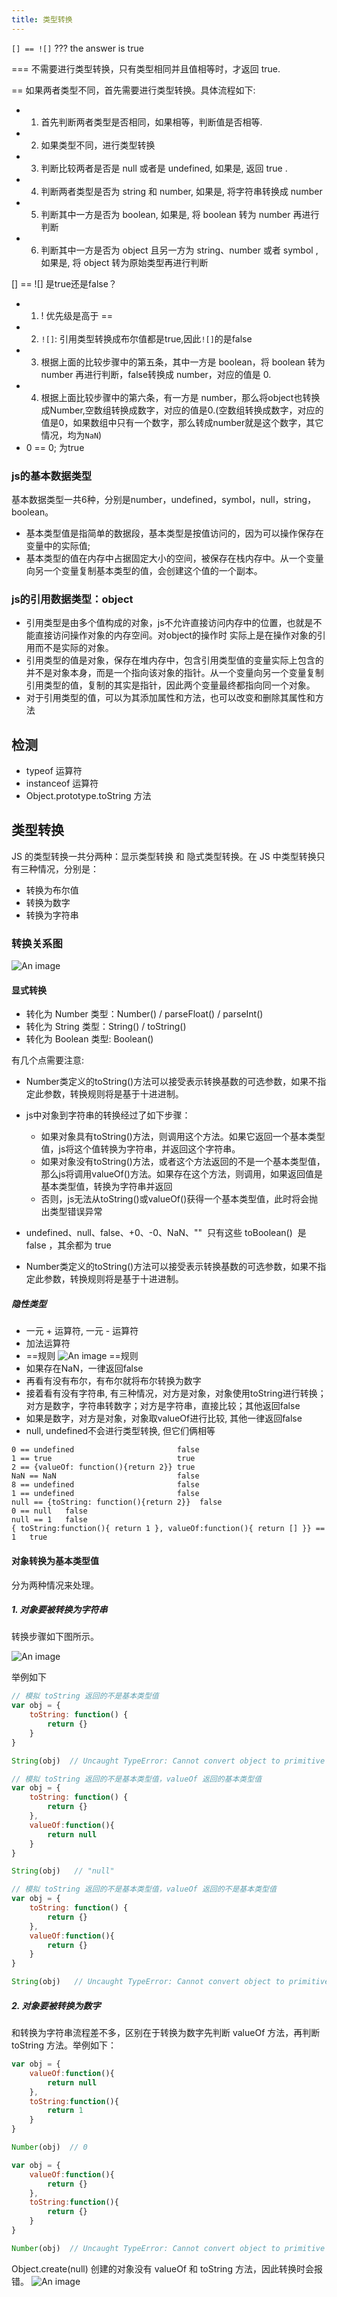 ```yaml
---
title: 类型转换
---
```


`[] == ![]`    ??? the answer is true

=== 不需要进行类型转换，只有类型相同并且值相等时，才返回 true.

== 如果两者类型不同，首先需要进行类型转换。具体流程如下:

- 1. 首先判断两者类型是否相同，如果相等，判断值是否相等.
- 2. 如果类型不同，进行类型转换
- 3. 判断比较两者是否是 null 或者是 undefined, 如果是, 返回 true .
- 4. 判断两者类型是否为 string 和 number, 如果是, 将字符串转换成 number
- 5. 判断其中一方是否为 boolean, 如果是, 将 boolean 转为 number 再进行判断
- 6. 判断其中一方是否为 object 且另一方为 string、number 或者 symbol , 如果是, 将 object 转为原始类型再进行判断

[] == ![] 是true还是false？
- 1. ! 优先级是高于 == 
- 2. `![]`: 引用类型转换成布尔值都是true,因此`![]`的是false
- 3. 根据上面的比较步骤中的第五条，其中一方是 boolean，将 boolean 转为 number 再进行判断，false转换成 number，对应的值是 0.
- 4. 根据上面比较步骤中的第六条，有一方是 number，那么将object也转换成Number,空数组转换成数字，对应的值是0.(空数组转换成数字，对应的值是0，如果数组中只有一个数字，那么转成number就是这个数字，其它情况，均为`NaN`)
- 0 == 0; 为true
### js的基本数据类型
基本数据类型一共6种，分别是number，undefined，symbol，null，string，boolean。

- 基本类型值是指简单的数据段，基本类型是按值访问的，因为可以操作保存在变量中的实际值;
- 基本类型的值在内存中占据固定大小的空间，被保存在栈内存中。从一个变量向另一个变量复制基本类型的值，会创建这个值的一个副本。

### js的引用数据类型：object

- 引用类型是由多个值构成的对象，js不允许直接访问内存中的位置，也就是不能直接访问操作对象的内存空间。对object的操作时 实际上是在操作对象的引用而不是实际的对象。
- 引用类型的值是对象，保存在堆内存中，包含引用类型值的变量实际上包含的并不是对象本身，而是一个指向该对象的指针。从一个变量向另一个变量复制引用类型的值，复制的其实是指针，因此两个变量最终都指向同一个对象。
- 对于引用类型的值，可以为其添加属性和方法，也可以改变和删除其属性和方法

## 检测
- typeof 运算符
- instanceof 运算符
- Object.prototype.toString 方法

## 类型转换
JS 的类型转换一共分两种：显示类型转换 和 隐式类型转换。在 JS 中类型转换只有三种情况，分别是：

- 转换为布尔值
- 转换为数字
- 转换为字符串
### 转换关系图
![An image](./image/type_conversion.png)

#### 显式转换
- 转化为 Number 类型：Number() / parseFloat() / parseInt()
- 转化为 String 类型：String() / toString()
- 转化为 Boolean 类型: Boolean()

有几个点需要注意:

- Number类定义的toString()方法可以接受表示转换基数的可选参数，如果不指定此参数，转换规则将是基于十进进制。


- js中对象到字符串的转换经过了如下步骤：

  - 如果对象具有toString()方法，则调用这个方法。如果它返回一个基本类型值，js将这个值转换为字符串，并返回这个字符串。
  - 如果对象没有toString()方法，或者这个方法返回的不是一个基本类型值，那么js将调用valueOf()方法。如果存在这个方法，则调用，如果返回值是基本类型值，转换为字符串并返回
  - 否则，js无法从toString()或valueOf()获得一个基本类型值，此时将会抛出类型错误异常

- undefined、null、false、+0、-0、NaN、""  只有这些 toBoolean()  是 false ，其余都为 true


- Number类定义的toString()方法可以接受表示转换基数的可选参数，如果不指定此参数，转换规则将是基于十进进制。

##### 隐性类型

- 一元 +  运算符, 一元 -  运算符
- 加法运算符
- ==规则
![An image](./image/bl_8_convert.png)
==规则
- 如果存在NaN，一律返回false
- 再看有没有布尔，有布尔就将布尔转换为数字
- 接着看有没有字符串, 有三种情况，对方是对象，对象使用toString进行转换；对方是数字，字符串转数字；对方是字符串，直接比较；其他返回false
- 如果是数字，对方是对象，对象取valueOf进行比较, 其他一律返回false
- null, undefined不会进行类型转换, 但它们俩相等

```
0 == undefined                       false
1 == true                            true
2 == {valueOf: function(){return 2}} true
NaN == NaN                           false
8 == undefined                       false
1 == undefined                       false
null == {toString: function(){return 2}}  false
0 == null   false
null == 1   false
{ toString:function(){ return 1 }, valueOf:function(){ return [] }} == 1   true
```



#### 对象转换为基本类型值

分为两种情况来处理。

##### 1. 对象要被转换为字符串

转换步骤如下图所示。

![An image](./image/obj_to_string.png)

举例如下

```javascript
// 模拟 toString 返回的不是基本类型值
var obj = {
    toString: function() {
        return {}
    }
}

String(obj)  // Uncaught TypeError: Cannot convert object to primitive value
```
```javascript
// 模拟 toString 返回的不是基本类型值，valueOf 返回的基本类型值
var obj = {
    toString: function() {
        return {}
    },
    valueOf:function(){
        return null
    }
}

String(obj)   // "null"
```

```javascript
// 模拟 toString 返回的不是基本类型值，valueOf 返回的不是基本类型值
var obj = {
    toString: function() {
        return {}
    },
    valueOf:function(){
        return {}
    }
}

String(obj)   // Uncaught TypeError: Cannot convert object to primitive value
```
##### 2. 对象要被转换为数字

和转换为字符串流程差不多，区别在于转换为数字先判断 valueOf 方法，再判断 toString 方法。举例如下：
```javascript
var obj = {
    valueOf:function(){
        return null
    },
    toString:function(){
        return 1
    }
}

Number(obj)  // 0
```
```javascript
var obj = {
    valueOf:function(){
        return {}
    },
    toString:function(){
        return {}
    }
}

Number(obj)  // Uncaught TypeError: Cannot convert object to primitive value
```
Object.create(null) 创建的对象没有 valueOf 和 toString 方法，因此转换时会报错。
![An image](./image/null_obj_to_number.png)
